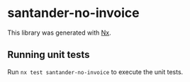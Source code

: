 # santander-no-invoice

This library was generated with [Nx](https://nx.dev).

## Running unit tests

Run `nx test santander-no-invoice` to execute the unit tests.
